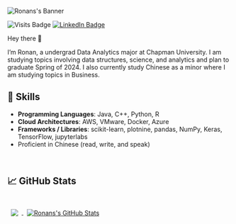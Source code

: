 ![Ronans's Banner](./assets/banner.png)

![Visits Badge](https://badges.pufler.dev/visits/kearns-cu/kearns-cu)
[![LinkedIn Badge](https://img.shields.io/badge/LinkedIn-Profile-informational?style=flat&logo=linkedin&logoColor=white&color=0D76A8)](https://www.linkedin.com/in/ronank)

Hey there 👋

I’m Ronan, a undergrad Data Analytics major at Chapman University. I am studying topics involving data structures, science, and analytics and plan to graduate Spring of 2024. I also currently study Chinese as a minor where I am studying topics in Business.

## 💼 Skills
-	**Programming Languages**: Java, C++, Python, R
-	**Cloud Architectures**: AWS, VMware, Docker, Azure
-	**Frameworks / Libraries**: scikit-learn, plotnine, pandas, NumPy, Keras, TensorFlow, jupyterlabs
-	Proficient in Chinese (read, write, and speak)

<br>

## &#x1f4c8; GitHub Stats

<br>

<a href="https://github.com/kearns-cu">
  <img align="center" style="margin:0.5rem" src="https://github-readme-stats.vercel.app/api/top-langs/?username=kearns-cu&hide=html,css&title_color=ffffff&text_color=c9cacc&icon_color=4AB197&bg_color=1A2B34&theme=synthwave" />
</a>

<a href="https://github.com/kearns-cu">
  <img align="center" style="margin:0.5rem" src="https://github-readme-stats.vercel.app/api?username=kearns-cu&show_icons=true&line_height=27&count_private=true&title_color=ffffff&text_color=c9cacc&icon_color=4AB097&bg_color=1A2B34&theme=synthwave" alt="Ronans's GitHub Stats" />
</a>

<br>
<br>
